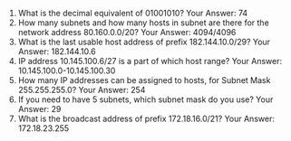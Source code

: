 1. What is the decimal equivalent of 01001010?
Your Answer: 74
2. How many subnets and how many hosts in subnet are there for the network
address 80.160.0.0/20?
Your Answer: 4094/4096
3. What is the last usable host address of prefix 182.144.10.0/29?
Your Answer: 182.144.10.6
4. IP address 10.145.100.6/27 is a part of which host range?
Your Answer: 10.145.100.0-10.145.100.30
5. How many IP addresses can be assigned to hosts, for Subnet Mask
255.255.255.0?
Your Answer: 254
6. If you need to have 5 subnets, which subnet mask do you use?
Your Answer: 29
7. What is the broadcast address of prefix 172.18.16.0/21?
Your Answer: 172.18.23.255

